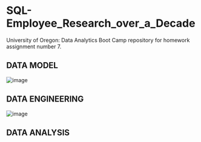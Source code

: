 # SQL-Employee_Research_over_a_Decade
University of Oregon: Data Analytics Boot Camp repository for homework assignment number 7.

## DATA MODEL
![image](https://user-images.githubusercontent.com/74878952/109578887-d87d8380-7aac-11eb-89a6-c4633e7716b1.png)

## DATA ENGINEERING
![image](https://user-images.githubusercontent.com/74878952/109579227-5772bc00-7aad-11eb-97bf-1fd347beb1c7.png)

## DATA ANALYSIS

